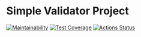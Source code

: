 # Simple Validator Project

[![Maintainability](https://api.codeclimate.com/v1/badges/9c78d5e449c6945bd264/maintainability)](https://codeclimate.com/github/ashikov/php-oop-project-lvl1/maintainability)
[![Test Coverage](https://api.codeclimate.com/v1/badges/9c78d5e449c6945bd264/test_coverage)](https://codeclimate.com/github/ashikov/php-oop-project-lvl1/test_coverage)
[![Actions Status](https://github.com/ashikov/php-oop-project-lvl1/workflows/hexlet-check/badge.svg)](https://github.com/ashikov/php-oop-project-lvl1/actions)
